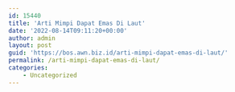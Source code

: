 ```yaml
---
id: 15440
title: 'Arti Mimpi Dapat Emas Di Laut'
date: '2022-08-14T09:11:20+00:00'
author: admin
layout: post
guid: 'https://bos.awn.biz.id/arti-mimpi-dapat-emas-di-laut/'
permalink: /arti-mimpi-dapat-emas-di-laut/
categories:
    - Uncategorized
---
```


